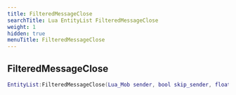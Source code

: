```yaml
---
title: FilteredMessageClose
searchTitle: Lua EntityList FilteredMessageClose
weight: 1
hidden: true
menuTitle: FilteredMessageClose
---
```

## FilteredMessageClose
```lua
EntityList:FilteredMessageClose(Lua_Mob sender, bool skip_sender, float dist, number type, number filter, const char *message); -- void
```